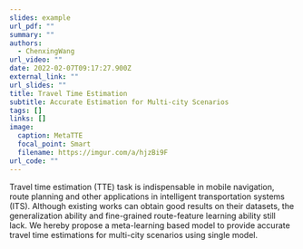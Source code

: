 ```yaml
---
slides: example
url_pdf: ""
summary: ""
authors:
  - ChenxingWang
url_video: ""
date: 2022-02-07T09:17:27.900Z
external_link: ""
url_slides: ""
title: Travel Time Estimation
subtitle: Accurate Estimation for Multi-city Scenarios
tags: []
links: []
image:
  caption: MetaTTE
  focal_point: Smart
  filename: https://imgur.com/a/hjzBi9F
url_code: ""
---
```

Travel time estimation (TTE) task is indispensable in mobile navigation, route planning and other applications in intelligent transportation systems (ITS). Although existing works can obtain good results on their datasets, the generalization ability and fine-grained route-feature learning ability still lack. We hereby propose a meta-learning based model to provide accurate travel time estimations for multi-city scenarios using single model.